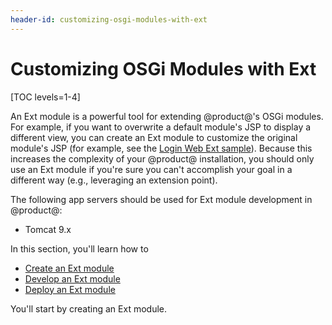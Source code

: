 ```yaml
---
header-id: customizing-osgi-modules-with-ext
---
```


# Customizing OSGi Modules with Ext

[TOC levels=1-4]

An Ext module is a powerful tool for extending @product@'s OSGi modules. For
example, if you want to overwrite a default module's JSP to display a different
view, you can create an Ext module to customize the original module's JSP (for
example, see the
[Login Web Ext sample](/docs/7-2/reference/-/knowledge_base/r/login-web-ext)).
Because this increases the complexity of your @product@ installation, you should
only use an Ext module if you're sure you can't accomplish your goal in a
different way (e.g., leveraging an extension point).

The following app servers should be used for Ext module development in
@product@:

- Tomcat 9.x

In this section, you'll learn how to

- [Create an Ext module](/docs/7-2/reference/-/knowledge_base/r/creating-an-ext-module)
- [Develop an Ext module](/docs/7-2/reference/-/knowledge_base/r/developing-an-ext-module)
- [Deploy an Ext module](/docs/7-2/reference/-/knowledge_base/r/deploying-an-ext-module)

You'll start by creating an Ext module.
